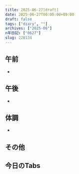 ```yaml
---
title: 2025-06-27[draft]
date: 2025-06-27T00:00:00+09:00
draft: false
tags: ["diary", ""]
archives: ["2025-06"]
n年日記: ["0627"]
slug: 228134
---
```

## 午前
- 
## 午後
- 
## 体調
- 
## その他
## 今日のTabs